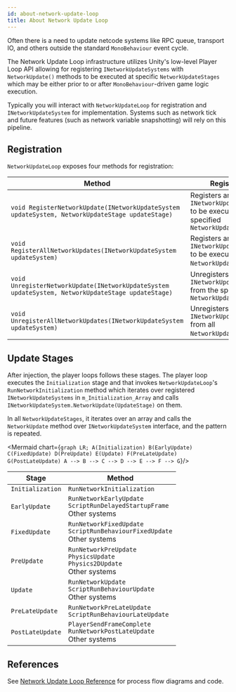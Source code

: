 ```yaml
---
id: about-network-update-loop
title: About Network Update Loop
---
```


Often there is a need to update netcode systems like RPC queue, transport IO, and others outside the standard `MonoBehaviour` event cycle.

The Network Update Loop infrastructure utilizes Unity's low-level Player Loop API allowing for registering `INetworkUpdateSystems` with `NetworkUpdate()` methods to be executed at specific `NetworkUpdateStages` which may be either prior to or after `MonoBehaviour`-driven game logic execution.

Typically you will interact with `NetworkUpdateLoop` for registration and `INetworkUpdateSystem` for implementation. Systems such as network tick and future features (such as network variable snapshotting) will rely on this pipeline.

## Registration

`NetworkUpdateLoop` exposes four methods for registration:

| Method | Registers |
| -- | -- |
| `void RegisterNetworkUpdate(INetworkUpdateSystem updateSystem, NetworkUpdateStage updateStage)` | Registers an `INetworkUpdateSystem` to be executed on the specified `NetworkUpdateStage` |
| `void RegisterAllNetworkUpdates(INetworkUpdateSystem updateSystem)` | Registers an `INetworkUpdateSystem` to be executed on all `NetworkUpdateStage`s |
| `void UnregisterNetworkUpdate(INetworkUpdateSystem updateSystem, NetworkUpdateStage updateStage)` | Unregisters an `INetworkUpdateSystem` from the specified `NetworkUpdateStage` |
| `void UnregisterAllNetworkUpdates(INetworkUpdateSystem updateSystem)` | Unregisters an `INetworkUpdateSystem` from all `NetworkUpdateStage`s |

## Update Stages

After injection, the player loops follows these stages. The player loop executes the `Initialization` stage and that invokes `NetworkUpdateLoop`'s `RunNetworkInitialization` method which iterates over registered `INetworkUpdateSystems` in `m_Initialization_Array` and calls `INetworkUpdateSystem.NetworkUpdate(UpdateStage)` on them.

In all `NetworkUpdateStages`, it iterates over an array and calls the `NetworkUpdate` method over `INetworkUpdateSystem` interface, and the pattern is repeated.

<Mermaid chart={`
	graph LR;
	A(Initialization)
    B(EarlyUpdate)
    C(FixedUpdate)
    D(PreUpdate)
    E(Update)
    F(PreLateUpdate)
    G(PostLateUpdate)
    A --> B --> C --> D --> E --> F --> G
`}/>

| Stage | Method |
| -- | -- |
| `Initialization` | `RunNetworkInitialization` |
| `EarlyUpdate` | `RunNetworkEarlyUpdate`<br/>`ScriptRunDelayedStartupFrame`<br/>Other systems |
| `FixedUpdate` | `RunNetworkFixedUpdate`<br/>`ScriptRunBehaviourFixedUpdate`<br/>Other systems |
| `PreUpdate` | `RunNetworkPreUpdate`<br/>`PhysicsUpdate`<br/>`Physics2DUpdate`<br/>Other systems |
| `Update` | `RunNetworkUpdate`<br/>`ScriptRunBehaviourUpdate`<br/>Other systems |
| `PreLateUpdate` | `RunNetworkPreLateUpdate`<br/>`ScriptRunBehaviourLateUpdate` |
| `PostLateUpdate` | `PlayerSendFrameComplete`<br/>`RunNetworkPostLateUpdate`<br/>Other systems |

## References

See [Network Update Loop Reference](network-update-loop-reference.md) for process flow diagrams and code.

